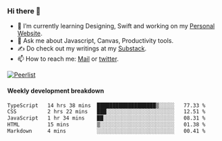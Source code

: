 ### Hi there 👋

- 🌱 I’m currently learning Designing, Swift and working on my [Personal Website](https://vaishak.de/).
- 💬 Ask me about Javascript, Canvas,  Productivity tools. 
- :writing_hand: Do check out my writings at my [Substack](https://kvaishak.substack.com/).
- 📫 How to reach me: [Mail](mailto:vaishak.kaippanchery@gmail.com) or [twitter](https://twitter.com/kvaishark).

[![Peerlist](https://github-readme-badge.peerlist.io/api/vaishak?style=plastic)](https://peerlist.io/vaishak)

#### Weekly development breakdown

<!--START_SECTION:waka-->

```txt
TypeScript   14 hrs 38 mins  ███████████████████▒░░░░░   77.33 %
CSS          2 hrs 22 mins   ███░░░░░░░░░░░░░░░░░░░░░░   12.51 %
JavaScript   1 hr 34 mins    ██░░░░░░░░░░░░░░░░░░░░░░░   08.31 %
HTML         15 mins         ▒░░░░░░░░░░░░░░░░░░░░░░░░   01.38 %
Markdown     4 mins          ░░░░░░░░░░░░░░░░░░░░░░░░░   00.41 %
```

<!--END_SECTION:waka-->
